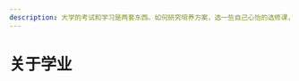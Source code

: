 ```yaml
---
description: 大学的考试和学习是两套东西。如何研究培养方案，选一些自己心怡的选修课，有目的性的规划自己的学习，以最低的成本通过各项考核是重要的学业技能。这些技能不会增长你的知识储备，但却可以培养你作为一个社会人的生存能力，并且为你提供更坚实的简历基础。至于学习的部分，可以在课后自己完成。在分专业具体谈论学业技术之前，希望能够分享一些关于常见事项的技巧。
---
```


# 关于学业
